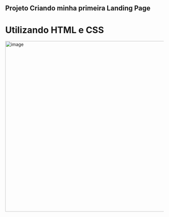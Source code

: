 ## Projeto Criando minha primeira Landing Page
# Utilizando HTML e CSS

<img width="542" alt="image" src="https://github.com/SandraSDesign/Criando-sua-Primeira-Landing-Page-com-HTML-e-CSS/assets/139817366/9ed65c8e-c51e-4c04-95ba-54f59d444660">

